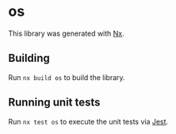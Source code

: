 # os

This library was generated with [Nx](https://nx.dev).

## Building

Run `nx build os` to build the library.

## Running unit tests

Run `nx test os` to execute the unit tests via [Jest](https://jestjs.io).
